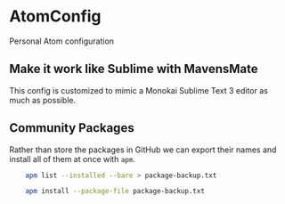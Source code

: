 # AtomConfig
Personal Atom configuration

## Make it work like Sublime with MavensMate
This config is customized to mimic a Monokai Sublime Text 3 editor as much as possible.

## Community Packages

Rather than store the packages in GitHub we can export their names and install all of them at once with `apm`.

```bash
    apm list --installed --bare > package-backup.txt

    apm install --package-file package-backup.txt
```
